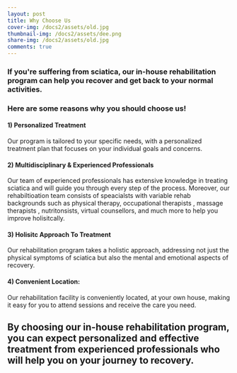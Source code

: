 ```yaml
---
layout: post
title: Why Choose Us
cover-img: /docs2/assets/old.jpg
thumbnail-img: /docs2/assets/dee.png
share-img: /docs2/assets/old.jpg
comments: true
---
```

### If you're suffering from sciatica, our in-house rehabilitation program can help you recover and get back to your normal activities. 

### Here are some reasons why you should choose us!

#### 1) Personalized Treatment
Our program is tailored to your specific needs, with a personalized treatment plan that focuses on your individual goals and concerns.

#### 2) Multidisciplinary & Experienced Professionals
Our team of experienced professionals has extensive knowledge in treating sciatica and will guide you through every step of the process. Moreover, our rehabiltioation team consists of speacialsts with variable rehab backgrounds such as physical therapy, occupational therapists , massage therapists , nutritonsists, virtual counsellors, and much more to help you improve holisitcally. 

#### 3) Holisitc Approach To Treatment 
Our rehabilitation program takes a holistic approach, addressing not just the physical symptoms of sciatica but also the mental and emotional aspects of recovery.

#### 4) Convenient Location: 
Our rehabilitation facility is conveniently located, at your own house, making it easy for you to attend sessions and receive the care you need.



## By choosing our in-house rehabilitation program, you can expect personalized and effective treatment from experienced professionals who will help you on your journey to recovery.
